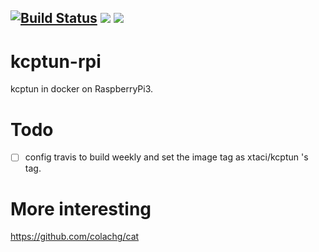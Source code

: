 [![Build Status](https://travis-ci.org/colachg/kcptun-rpi.svg?branch=master)](https://travis-ci.org/colachg/kcptun-rpi)  [![](https://images.microbadger.com/badges/version/colachen/kcptun-rpi.svg)](https://microbadger.com/images/colachen/kcptun-rpi "Get your own version badge on microbadger.com")  [![](https://images.microbadger.com/badges/image/colachen/kcptun-rpi.svg)](https://microbadger.com/images/colachen/kcptun-rpi "Get your own image badge on microbadger.com")
---
# kcptun-rpi

kcptun in docker on RaspberryPi3.

# Todo
- [ ] config travis to build weekly and set the image tag as xtaci/kcptun 's tag.

# More interesting
https://github.com/colachg/cat